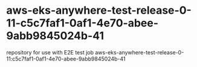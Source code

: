 # aws-eks-anywhere-test-release-0-11-c5c7faf1-0af1-4e70-abee-9abb9845024b-41
repository for use with E2E test job aws-eks-anywhere-test-release-0-11:c5c7faf1-0af1-4e70-abee-9abb9845024b-41
